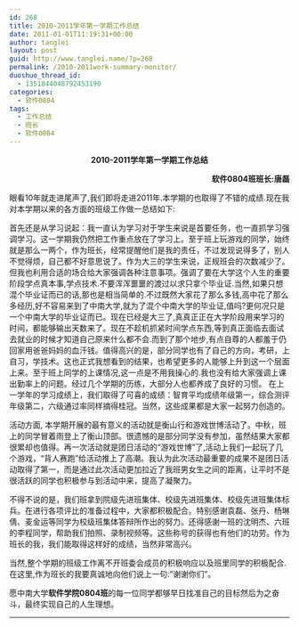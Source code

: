```yaml
---
id: 268
title: 2010-2011学年第一学期工作总结
date: 2011-01-01T11:19:31+00:00
author: tanglei
layout: post
guid: http://www.tanglei.name/?p=268
permalink: /2010-2011work-summary-monitor/
duoshuo_thread_id:
  - 1351844048792453190
categories:
  - 软件0804
tags:
  - 工作总结
  - 班长
  - 软件0804
---
```

<p style="text-align: center;">
  <strong> 2010-2011学年第一学期工作总结</strong>
</p>

<p style="text-align: right;">
  <strong> 软件0804班班长</strong><strong>:</strong><strong>唐磊</strong><strong> </strong>
</p>

眼看10年就走进尾声了,我们即将走进2011年.本学期的也取得了不错的成绩.现在我对本学期以来的各方面的班级工作做一总结如下:

首先还是从学习说起：我一直认为学习对于学生来说是首要任务，也一直抓学习强调学习。这一学期我仍然把工作重点放在了学习上。至于班上玩游戏的同学，始终就是那么一两个，作为班长，经常提醒他们是我的责任，不过发现说得多了，别人不觉得烦，自己都不好意思说了。作为大三的学生来说，正规班会的次数减少了。但我也利用合适的场合给大家强调各种注意事项。强调了要在大学这个人生的重要阶段学点真本事,学点技术.不要浑浑噩噩的渡过以求只拿个毕业证.当然,如果只想混个毕业证而已的话,那也是相当简单的.不过既然大家花了那么多钱,高中花了那么多经历,好不容易来到了中南大学,就为了混个中南大学的毕业证,值吗?更何况只是一个中南大学的毕业证而已。现在已经是大三了,真真正正在大学阶段用来学习的时间，都能够输出天数来了。现在不趁机抓紧时间学点东西,等到真正面临去面试去就业的时候才知道自己原来什么都不会.而到了那个地步,有点自尊的人都羞于仍回家用爸爸妈妈的血汗钱。值得高兴的是，部分同学也有了自己的方向，考研，上自习，学技术。这也正式我想看到的结果，也希望更多的人能够上升到这一个层面上来。至于班上同学的上课情况,这一点是不用我操心的.我也没有给大家强调上课出勤率上的问题。经过几个学期的历练，大部分人也都养成了良好的习惯。 在上一学年的学习成绩上，我们取得了可喜的成绩：智育平均成绩年级第一，综合测评年级第二，六级通过率同样摘得桂冠。当然，这些成果都是大家一起努力创造的。

活动方面, 本学期开展的最有意义的活动就是衡山行和游戏世博活动了。中秋，班上的同学冒着雨登上了衡山顶部。很遗憾的是部分同学没有参加，虽然结果大家都很累却也值得。再一次活动就是团日活动的“游戏世博”了,活动上我们一起玩了几个游戏，“背人赛跑”给活动推上了高潮。我认为此次活动最重要的成果不是团日活动取得了第一，而是通过此次活动更加拉近了我班男女生之间的距离，让平时不是很活跃的同学也积极参与到活动中来，提高了凝聚力。

不得不说的是，我们班拿到院级先进班集体、校级先进班集体、校级先进班集体标兵。在进行各项评比的准备过程中，大家都积极配合。特别感谢袁磊、张丹、杨琳倩、麦金运等同学为校级班集体答辩所作出的努力。还得感谢一班的沈明杰、六班的李程同学，帮助我们拍照、录制视频等。这些称号的获得也有他们的功劳。作为班长的我，我们能取得这样好的成绩，当然非常高兴。

当然,整个学期的班级工作离不开班委会成员的积极响应以及班里同学的积极配合.在这里,作为班长的我要真诚地向他们说上一句:”谢谢你们”。

愿中南大学**软件学院0804班**的每一位同学都够早日找准自己的目标然后为之奋斗，最终实现自己的人生理想。

 ****